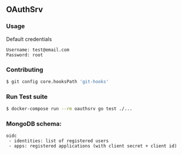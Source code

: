 ## OAuthSrv
>
### Usage
Default credentials
```text
Username: test@email.com
Password: root
```

### Contributing
```sh
$ git config core.hooksPath 'git-hooks'
```

### Run Test suite
```sh
$ docker-compose run --rm oauthsrv go test ./...
```

### MongoDB schema:
```
oidc
 - identities: list of registered users
 - apps: registered applications (with client secret + client id)
```
